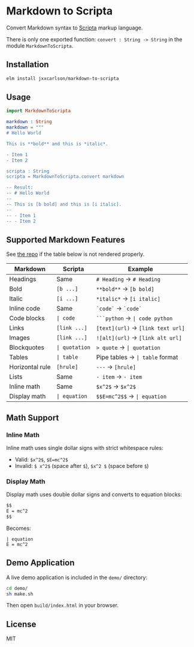 # Markdown to Scripta

Convert Markdown syntax to [Scripta](https://scripta.io) markup language.

There is only one exported function: `convert : String -> String`
in the module `MarkdownToScripta`.

## Installation

```bash
elm install jxxcarlson/markdown-to-scripta
```

## Usage

```elm
import MarkdownToScripta

markdown : String
markdown = """
# Hello World

This is **bold** and this is *italic*.

- Item 1
- Item 2

scripta : String
scripta = MarkdownToScripta.convert markdown

-- Result:
-- # Hello World
--
-- This is [b bold] and this is [i italic].
--
-- - Item 1
-- - Item 2
```

## Supported Markdown Features

See [the repo](https://github.com/jxxcarlson/markdown-to-scripta) if
the table below is not rendered properly.


| Markdown | Scripta | Example |
|----------|---------|---------|
| Headings | Same | `# Heading` → `# Heading` |
| Bold | `[b ...]` | `**bold**` → `[b bold]` |
| Italic | `[i ...]` | `*italic*` → `[i italic]` |
| Inline code | Same | `` `code` `` → `` `code` `` |
| Code blocks | `\| code` | ` ```python ` → `\| code python` |
| Links | `[link ...]` | `[text](url)` → `[link text url]` |
| Images | `[link ...]` | `![alt](url)` → `[link alt url]` |
| Blockquotes | `\| quotation` | `> quote` → `\| quotation` |
| Tables | `\| table` | Pipe tables → `\| table` format |
| Horizontal rule | `[hrule]` | `---` → `[hrule]` |
| Lists | Same | `- item` → `- item` |
| Inline math | Same | `$x^2$` → `$x^2$` |
| Display math | `\| equation` | `$$E=mc^2$$` → `\| equation` |

## Math Support

### Inline Math

Inline math uses single dollar signs with strict whitespace rules:
- Valid: `$x^2$`, `$E=mc^2$`
- Invalid: `$ x^2$` (space after `$`), `$x^2 $` (space before `$`)

### Display Math

Display math uses double dollar signs and converts to equation blocks:

```markdown
$$
E = mc^2
$$
```

Becomes:

```
| equation
E = mc^2
```

## Demo Application

A live demo application is included in the `demo/` directory:

```bash
cd demo/
sh make.sh
```

Then open `build/index.html` in your browser.


## License

MIT
